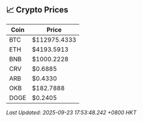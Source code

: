 ## 📈 Crypto Prices

| Coin | Price |
| ---- | ----- |
| BTC | $112975.4333 |
| ETH | $4193.5913 |
| BNB | $1000.2228 |
| CRV | $0.6885 |
| ARB | $0.4330 |
| OKB | $182.7888 |
| DOGE | $0.2405 |

_Last Updated: 2025-09-23 17:53:48.242 +0800 HKT_